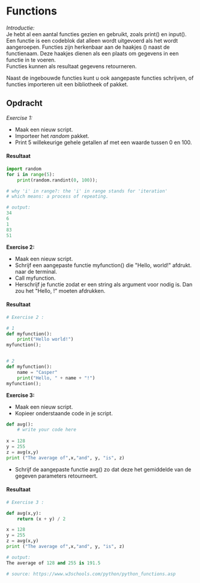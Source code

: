 # **Functions**  
*Introductie:*  
Je hebt al een aantal functies gezien en gebruikt, zoals print() en input(). Een functie is een codeblok dat alleen wordt uitgevoerd als het wordt aangeroepen. Functies zijn herkenbaar aan de haakjes () naast de functienaam. Deze haakjes dienen als een plaats om gegevens in een functie in te voeren.  
Functies kunnen als resultaat gegevens retourneren.  

Naast de ingebouwde functies kunt u ook aangepaste functies schrijven, of functies importeren uit een bibliotheek of pakket.  

## **Opdracht**
*Exercise 1:*  
- Maak een nieuw script.  
- Importeer het *random* pakket.  
- Print 5 willekeurige gehele getallen af ​​met een waarde tussen 0 en 100.  
  
#### **Resultaat**  
```Python
import random
for i in range(5):
    print(random.randint(0, 100));

# why 'i' in range?: the 'i' in range stands for 'iteration'
# which means: a process of repeating.

# output:
34
6
1
83
51

```

**Exercise 2:**
- Maak een nieuw script.  
- Schrijf een aangepaste functie myfunction() die "Hello, world!" afdrukt. naar de terminal.  
- Call myfunction.  
- Herschrijf je functie zodat er een string als argument voor nodig is. Dan zou het "Hello, <string>!" moeten afdrukken.  

#### **Resultaat**  
```Python
# Exercise 2 :

# 1
def myfunction():
    print("Hello world!")
myfunction();


# 2
def myfunction():
    name = "Casper"
    print("Hello, " + name + "!")
myfunction();
```

**Exercise 3:**  
- Maak een nieuw script.  
- Kopieer onderstaande code in je script.  
```Python
def avg():
    # write your code here
 
x = 128
y = 255
z = avg(x,y)
print ("The average of",x,"and", y, "is", z)
```
- Schrijf de aangepaste functie avg() zo dat deze het gemiddelde van de gegeven parameters retourneert.  
  
  
#### **Resultaat**  
```Python
# Exercise 3 :

def avg(x,y):
    return (x + y) / 2

x = 128
y = 255
z = avg(x,y)
print ("The average of",x,"and", y, "is", z)

# output:
The average of 128 and 255 is 191.5

# source: https://www.w3schools.com/python/python_functions.asp
```